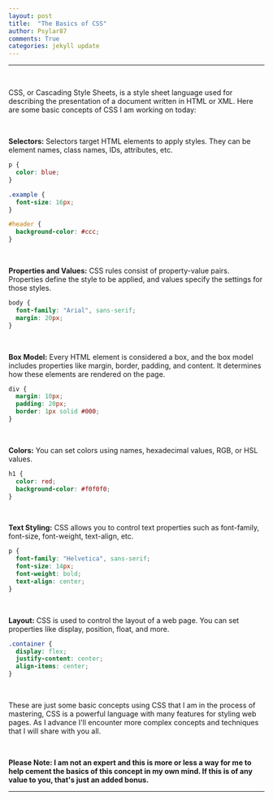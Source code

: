 ```yaml
---
layout: post
title:  "The Basics of CSS"
author: Psylar87
comments: True
categories: jekyll update
---
```


<hr>
<br>

CSS, or Cascading Style Sheets, is a style sheet language used for describing the presentation of a document written in HTML or XML. Here are some basic concepts of CSS I am working on today:

<br>

<b>Selectors:</b> Selectors target HTML elements to apply styles. They can be element names, class names, IDs, attributes, etc.

```css
p {
  color: blue;
}
```

```css
.example {
  font-size: 16px;
}
```

```css
#header {
  background-color: #ccc;
}
```

<br>

<b>Properties and Values:</b> CSS rules consist of property-value pairs. Properties define the style to be applied, and values specify the settings for those styles.

```css
body {
  font-family: "Arial", sans-serif;
  margin: 20px;
}
```

<br>

<b>Box Model:</b> Every HTML element is considered a box, and the box model includes properties like margin, border, padding, and content. It determines how these elements are rendered on the page.

```css
div {
  margin: 10px;
  padding: 20px;
  border: 1px solid #000;
}
```

<br>

<b>Colors:</b> You can set colors using names, hexadecimal values, RGB, or HSL values.

```css
h1 {
  color: red;
  background-color: #f0f0f0;
}
```

<br>

<b>Text Styling:</b> CSS allows you to control text properties such as font-family, font-size, font-weight, text-align, etc.

```css
p {
  font-family: "Helvetica", sans-serif;
  font-size: 14px;
  font-weight: bold;
  text-align: center;
}
```

<br>

<b>Layout:</b> CSS is used to control the layout of a web page. You can set properties like display, position, float, and more.

```css
.container {
  display: flex;
  justify-content: center;
  align-items: center;
}
```

<br>

These are just some basic concepts using CSS that I am in the process of mastering, CSS is a powerful language with many features for styling web pages. As I advance I'll encounter more complex concepts and techniques that I will share with you all.

<br>

<p>
<strong>Please Note: I am not an expert and this is more or less a way for me to help cement the basics of this concept in my own mind. If this is of any value to you, that's just an added bonus.</strong>
</p>

<hr>